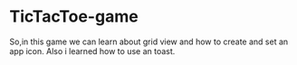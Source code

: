 # TicTacToe-game
So,in this game we can learn about grid view and how to create and set an app icon.
Also i learned how to use an toast.
